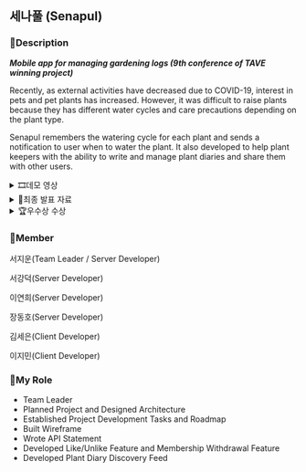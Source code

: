 ## 세나풀 (Senapul)

### 📱Description
***Mobile app for managing gardening logs (9th conference of TAVE winning project)***

Recently, as external activities have decreased due to COVID-19, interest in pets and pet plants has increased. 
However, it was difficult to raise plants because they has different water cycles and care precautions depending on the plant type.

Senapul remembers the watering cycle for each plant and sends a notification to user when to water the plant. 
It also developed to help plant keepers with the ability to write and manage plant diaries and share them with other users.

<details>
<summary>🎞데모 영상</summary>
<div markdown="1">       

https://user-images.githubusercontent.com/71878202/185157807-77b81b40-f2d5-4849-bcde-5305b5eb2c69.mp4

</div>
</details>

<details>
<summary>📝최종 발표 자료</summary>
<div markdown="1">  

![image](https://user-images.githubusercontent.com/71878202/185643841-4480603e-7769-469c-8b63-41d2218b86b1.png)
![image](https://user-images.githubusercontent.com/71878202/185643862-b4bbdfe2-2e0a-4edd-b20d-e9aa62e48adb.png)
![image](https://user-images.githubusercontent.com/71878202/185643881-e3063e48-1c0a-4491-9d65-1f37a65816ec.png)
![image](https://user-images.githubusercontent.com/71878202/185643907-f79058b1-bd37-47ea-b618-25ae28c8b357.png)
![image](https://user-images.githubusercontent.com/71878202/185643963-7868d9ee-d9f7-4398-820f-c639450c383c.png)
![image](https://user-images.githubusercontent.com/71878202/185643976-3658cdd2-2c34-4109-82cf-75bc40377b73.png)
![image](https://user-images.githubusercontent.com/71878202/185643991-f223f932-f93c-499e-beae-e8782c3fb49e.png)
![image](https://user-images.githubusercontent.com/71878202/185644001-9c26ae10-04dd-4a0e-a184-459f2d1b7f9e.png)
![image](https://user-images.githubusercontent.com/71878202/185644009-b0fe77af-268f-4ee2-91f8-f9a891eef35f.png)
![image](https://user-images.githubusercontent.com/71878202/185644023-e8ac04a5-c1a2-4b53-9cd5-974b9f18c8ab.png)
![image](https://user-images.githubusercontent.com/71878202/185644040-e3eab7ee-3d75-4e95-ba2a-d4be547a7601.png)
![image](https://user-images.githubusercontent.com/71878202/185644059-0c99226f-5622-404d-aa67-051ed4b4a8e4.png)
![image](https://user-images.githubusercontent.com/71878202/185644079-ca8574dd-b188-47d7-907a-acd1af5d4f65.png)
![image](https://user-images.githubusercontent.com/71878202/185644095-de406a48-8200-4cd9-9ad7-701ee45d32ea.png)
![image](https://user-images.githubusercontent.com/71878202/185644127-6ca37c85-d302-46b0-93e7-a7a1c4757703.png)
![image](https://user-images.githubusercontent.com/71878202/185644157-e6416d7c-1e30-43be-9e68-9398a419f0e3.png)
![image](https://user-images.githubusercontent.com/71878202/185644197-6556c55d-e4e9-403f-9f8f-fdf71fb20f11.png)
![image](https://user-images.githubusercontent.com/71878202/185644209-7f43274f-b8cb-4484-a21d-037bbcc4add9.png)
![image](https://user-images.githubusercontent.com/71878202/185644217-22d584d2-88b8-4cfa-90e3-7d7dc0089079.png)
![image](https://user-images.githubusercontent.com/71878202/185644222-9c3ba59e-7188-471b-ab99-41ec31382b11.png)


</div>
</details>

<details>
<summary>🏆우수상 수상</summary>
<div markdown="1">  

![image](https://user-images.githubusercontent.com/71878202/185645229-85a69ae0-179d-483f-8d51-5e414076f678.png)

</div>
</details>


### 📱Member
서지운(Team Leader / Server Developer)

서강덕(Server Developer)

이연희(Server Developer)

장동호(Server Developer)

김세은(Client Developer)

이지민(Client Developer)

### 📱My Role
- Team Leader
- Planned Project and Designed Architecture
- Established Project Development Tasks and Roadmap
- Built Wireframe
- Wrote API Statement
- Developed Like/Unlike Feature and Membership Withdrawal Feature
- Developed Plant Diary Discovery Feed
